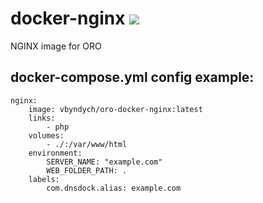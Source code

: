 # docker-nginx [![](https://images.microbadger.com/badges/image/vbyndych/oro-docker-nginx.svg)](https://microbadger.com/images/vbyndych/oro-docker-nginx "Get your own image badge on microbadger.com") 
NGINX image for ORO

## docker-compose.yml config example:

```
nginx:
    image: vbyndych/oro-docker-nginx:latest
    links:
        - php
    volumes:
        - ./:/var/www/html
    environment:
        SERVER_NAME: "example.com"
        WEB_FOLDER_PATH: .
    labels:
        com.dnsdock.alias: example.com
```